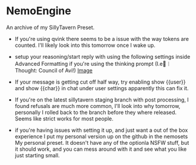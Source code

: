 # NemoEngine
An archive of my SillyTavern Preset.
- If you're using qvink there seems to be a issue with the way tokens are counted. I'll likely look into this tomorrow once I wake up.

- setup your reasoning/start reply with using the following settings inside Advanced Formatting if you're using the thinking prompt (I.e🧠︱Thought: Council of Avi!) [Image](https://www.reddit.com/media?url=https%3A%2F%2Fpreview.redd.it%2Fnemoengine-v5-4-preset-primarily-for-gemini-2-5-flash-pro-v0-8t2ss711xa2f1.png%3Fwidth%3D423%26format%3Dpng%26auto%3Dwebp%26s%3D6cddf9cab5e52ddf6fc6b65cd74252c1008d8c62)

- If your message is getting cut off half way, try enabling show {{user}} and show {{char}} in chat under user settings apparently this can fix it.

- If you're on the latest sillytavern staging branch with post processing, I found refusals are much more common, I'll look into why tomorrow, personally I rolled back to the branch before they where released. Seems like strict works for most people.

- if you're having issues with setting it up, and just want a out of the box experience I put my personal version up on the github in the nemosets My personal preset. It doesn't have any of the optionla NSFW stuff, but it should work, and you can mess around with it and see what you like just starting small.
